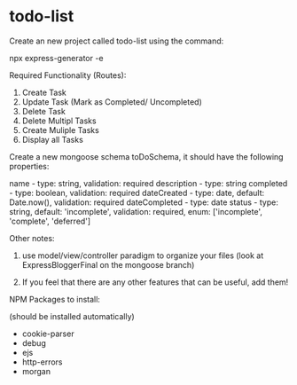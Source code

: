 # todo-list

Create an new project called todo-list using the command:


npx express-generator -e 

Required Functionality (Routes): 


1. Create Task
2. Update Task (Mark as Completed/ Uncompleted)
3. Delete Task 
4. Delete Multipl Tasks 
5. Create Muliple Tasks
6. Display all Tasks 

Create a new mongoose schema toDoSchema, it should have the following properties:

name - type: string, validation: required
description - type: string
completed - type: boolean, validation: required
dateCreated - type: date, default: Date.now(), validation: required
dateCompleted - type: date
status - type: string, default: 'incomplete', validation: required, enum: ['incomplete', 'complete', 'deferred']


Other notes: 

1. use model/view/controller paradigm to organize your files (look at ExpressBloggerFinal on the mongoose branch)

2. If you feel that there are any other features that can be useful, add them!  

NPM Packages to install: 

<!-- - express  -->
<!-- - mongoose -->
<!-- - dotenv -->
<!-- - uuid  -->
<!-- - nodemon -->

(should be installed automatically)
- cookie-parser
- debug
- ejs
- http-errors
- morgan
